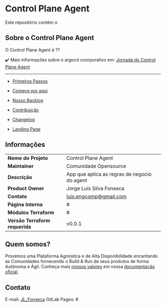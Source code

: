 # Control Plane Agent

Este repositório contém o 


## Sobre o Control Plane Agent

O Control Plane Agent é ??

:heavy_check_mark: Mais informações sobre o argocd coorporativo em: [Jornada do Control Plane Agent](#)

---
- [Primeiros Passos](GETTINGSTARTED.md)

- [Comece por aqui](#)

- [Nosso Backlog](HELPWANTED.md)

- [Contribuição](CONTRIBUTING.md)

- [Changelog](CHANGELOG.md)

- [Landing Page](#)

## Informações

|	|   |
|---	|---	|
|**Nome do Projeto**	|Control Plane Agent   	| 
|**Maintainer**     	|Comunidade Opensource	|
|**Descrição**      	|App que aplica as regras de negocio do agent|
|**Product Owner**  	|Jorge Luis Silva Fonseca     	|
|**Contato**            |luis.engcomp@gmail.com |
|**Página Interna**  	|#	|
|**Módulos Terraform** 	|#	|
|**Versão Terraform requerida**	|v0.0.1 | 

## Quem somos?
Provemos uma Plataforma Agnóstica e de Alta Disponibilidade encantando as Comunidades fornecendo o Build & Run de seus produtos de forma Autônoma e Ágil. Conheça mais [nossos valores](https://sw6.pages-gitlab.prod.cloud.ihf/docs/quem-somos/valores/) em nossa [documentação oficial](#).

## Contato
E-mail: [JL_Fonseca](luis.engcomp@gmail.com)
GitLab Pages: #